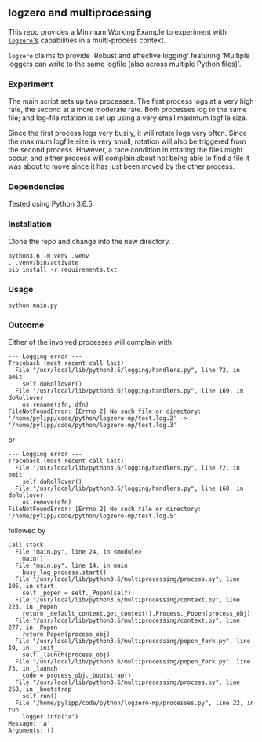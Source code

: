 ## logzero and multiprocessing

This repo provides a Minimum Working Example to experiment with [`logzero`'s](https://github.com/metachris/logzero) capabilities in a multi-process context.

`logzero` claims to provide 'Robust and effective logging' featuring 'Multiple loggers can write to the same logfile (also across multiple Python files)'.

### Experiment

The main script sets up two processes. The first process logs at a very high rate, the second at a more moderate rate. Both processes log to the same file; and log-file rotation is set up using a very small maximum logfile size.

Since the first process logs very busily, it will rotate logs very often. Since the maximum logfile size is very small, rotation will also be triggered from the second process. However, a race condition in rotating the files might occur, and either process will complain about not being able to find a file it was about to move since it has just been moved by the other process.

### Dependencies

Tested using Python 3.6.5.

### Installation

Clone the repo and change into the new directory.

    python3.6 -m venv .venv
    . .venv/bin/activate
    pip install -r requirements.txt

### Usage

    python main.py

### Outcome

Either of the involved processes will complain with

    --- Logging error ---
    Traceback (most recent call last):
      File "/usr/local/lib/python3.6/logging/handlers.py", line 72, in emit
        self.doRollover()
      File "/usr/local/lib/python3.6/logging/handlers.py", line 169, in doRollover
        os.rename(sfn, dfn)
    FileNotFoundError: [Errno 2] No such file or directory: '/home/pylipp/code/python/logzero-mp/test.log.2' -> '/home/pylipp/code/python/logzero-mp/test.log.3'

or

    --- Logging error ---
    Traceback (most recent call last):
      File "/usr/local/lib/python3.6/logging/handlers.py", line 72, in emit
        self.doRollover()
      File "/usr/local/lib/python3.6/logging/handlers.py", line 168, in doRollover
        os.remove(dfn)
    FileNotFoundError: [Errno 2] No such file or directory: '/home/pylipp/code/python/logzero-mp/test.log.5'

followed by

    Call stack:
      File "main.py", line 24, in <module>
        main()
      File "main.py", line 14, in main
        busy_log_process.start()
      File "/usr/local/lib/python3.6/multiprocessing/process.py", line 105, in start
        self._popen = self._Popen(self)
      File "/usr/local/lib/python3.6/multiprocessing/context.py", line 223, in _Popen
        return _default_context.get_context().Process._Popen(process_obj)
      File "/usr/local/lib/python3.6/multiprocessing/context.py", line 277, in _Popen
        return Popen(process_obj)
      File "/usr/local/lib/python3.6/multiprocessing/popen_fork.py", line 19, in __init__
        self._launch(process_obj)
      File "/usr/local/lib/python3.6/multiprocessing/popen_fork.py", line 73, in _launch
        code = process_obj._bootstrap()
      File "/usr/local/lib/python3.6/multiprocessing/process.py", line 258, in _bootstrap
        self.run()
      File "/home/pylipp/code/python/logzero-mp/processes.py", line 22, in run
        logger.info("a")
    Message: 'a'
    Arguments: ()
